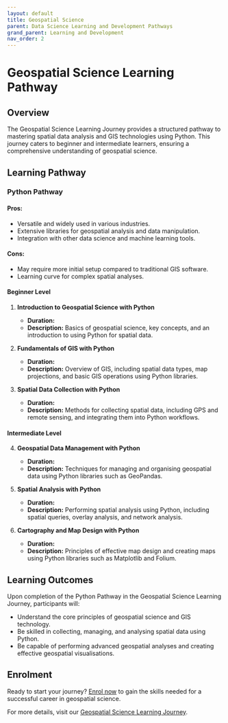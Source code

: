 ```yaml
---
layout: default
title: Geospatial Science
parent: Data Science Learning and Development Pathways
grand_parent: Learning and Development
nav_order: 2
---
```


# Geospatial Science Learning Pathway

## Overview

The Geospatial Science Learning Journey provides a structured pathway to mastering spatial data analysis and GIS technologies using Python. This journey caters to beginner and intermediate learners, ensuring a comprehensive understanding of geospatial science.

## Learning Pathway

### Python Pathway

#### Pros:
- Versatile and widely used in various industries.
- Extensive libraries for geospatial analysis and data manipulation.
- Integration with other data science and machine learning tools.

#### Cons:
- May require more initial setup compared to traditional GIS software.
- Learning curve for complex spatial analyses.

#### Beginner Level

1. **Introduction to Geospatial Science with Python**
   - **Duration:** 
   - **Description:** Basics of geospatial science, key concepts, and an introduction to using Python for spatial data.

2. **Fundamentals of GIS with Python**
   - **Duration:** 
   - **Description:** Overview of GIS, including spatial data types, map projections, and basic GIS operations using Python libraries.

3. **Spatial Data Collection with Python**
   - **Duration:** 
   - **Description:** Methods for collecting spatial data, including GPS and remote sensing, and integrating them into Python workflows.

#### Intermediate Level

4. **Geospatial Data Management with Python**
   - **Duration:** 
   - **Description:** Techniques for managing and organising geospatial data using Python libraries such as GeoPandas.

5. **Spatial Analysis with Python**
   - **Duration:** 
   - **Description:** Performing spatial analysis using Python, including spatial queries, overlay analysis, and network analysis.

6. **Cartography and Map Design with Python**
   - **Duration:** 
   - **Description:** Principles of effective map design and creating maps using Python libraries such as Matplotlib and Folium.

## Learning Outcomes

Upon completion of the Python Pathway in the Geospatial Science Learning Journey, participants will:
- Understand the core principles of geospatial science and GIS technology.
- Be skilled in collecting, managing, and analysing spatial data using Python.
- Be capable of performing advanced geospatial analyses and creating effective geospatial visualisations.

## Enrolment

Ready to start your journey? [Enrol now](#) to gain the skills needed for a successful career in geospatial science.

For more details, visit our [Geospatial Science Learning Journey](#).
